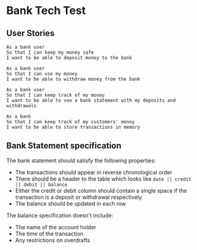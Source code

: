 # Bank Tech Test

## User Stories

```
As a bank user
So that I can keep my money safe
I want to be able to deposit money to the bank

As a bank user
So that I can use my money
I want to be able to withdraw money from the bank

As a bank user
So that I can keep track of my money
I want to be able to see a bank statement with my deposits and withdrawals

As a bank
So that I can keep track of my customers' money
I want to be able to store transactions in memory
```

## Bank Statement specification

The bank statement should satisfy the following properties:
- The transactions should appear in reverse chronological order
- There should be a header to the table which looks like `date || credit || debit || balance`
- Either the credit or debit column should contain a single space if the transaction is a deposit or withdrawal respectively.
- The balance should be updated in each row

The balance specification doesn't include:
 - The name of the account holder
 - The time of the transaction
 - Any restrictions on overdrafts
